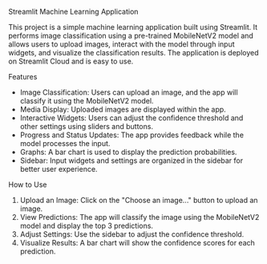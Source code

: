 Streamlit Machine Learning Application

This project is a simple machine learning application built using Streamlit. It performs image classification using a pre-trained MobileNetV2 model and allows users to upload images, interact with the model through input widgets, and visualize the classification results. The application is deployed on Streamlit Cloud and is easy to use.

Features

- Image Classification: Users can upload an image, and the app will classify it using the MobileNetV2 model.
- Media Display: Uploaded images are displayed within the app.
- Interactive Widgets: Users can adjust the confidence threshold and other settings using sliders and buttons.
- Progress and Status Updates: The app provides feedback while the model processes the input.
- Graphs: A bar chart is used to display the prediction probabilities.
- Sidebar: Input widgets and settings are organized in the sidebar for better user experience.

How to Use

1. Upload an Image: Click on the "Choose an image..." button to upload an image.
2. View Predictions: The app will classify the image using the MobileNetV2 model and display the top 3 predictions.
3. Adjust Settings: Use the sidebar to adjust the confidence threshold.
4. Visualize Results: A bar chart will show the confidence scores for each prediction.




